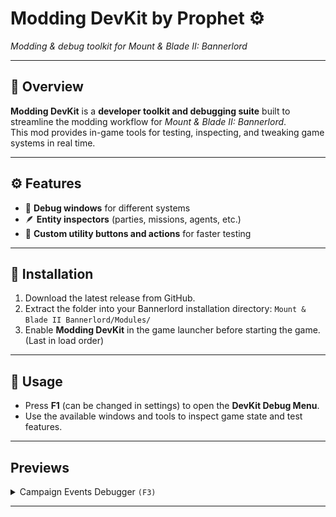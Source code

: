 ﻿# Modding DevKit by Prophet ⚙️

*Modding & debug toolkit for Mount & Blade II: Bannerlord*

---

## 🧰 Overview

**Modding DevKit** is a **developer toolkit and debugging suite** built to streamline the modding workflow for
*Mount & Blade II: Bannerlord*.  
This mod provides in-game tools for testing, inspecting, and tweaking game systems in real
time.

---

## ⚙️ Features

- 🧩 **Debug windows** for different systems
- 🪶 **Entity inspectors** (parties, missions, agents, etc.)
- 🧰 **Custom utility buttons and actions** for faster testing

---

## 🚀 Installation

1. Download the latest release from GitHub.
2. Extract the folder into your Bannerlord installation directory: `Mount & Blade II Bannerlord/Modules/`
3. Enable **Modding DevKit** in the game launcher before starting the game. (Last in load order)

---

## 🧪 Usage

- Press **F1** (can be changed in settings) to open the **DevKit Debug Menu**.
- Use the available windows and tools to inspect game state and test features.

---

## Previews

<details>
<summary>Campaign Events Debugger <code>(F3)</code></summary>

![DevKit Debug Menu](images/campaignEventsPreview.png)

</details>


---